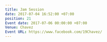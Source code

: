 ```yaml
---
title: Jam Session
date: 2017-07-04 16:52:00 +07:00
position: 21
Event date: 2017-07-06 00:00:00 +07:00
Venue: Chavez
Event URL: https://www.facebook.com/19Chavez/
---
```


